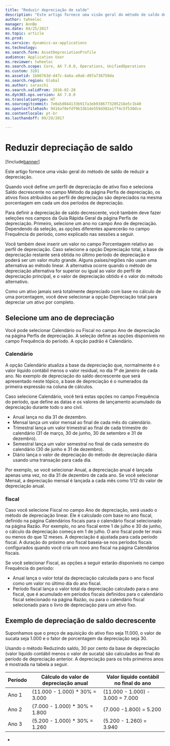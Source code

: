 ```yaml
---
title: "Reduzir depreciação de saldo"
description: "Este artigo fornece uma visão geral do método de saldo de reduzir a depreciação."
author: twheeloc
manager: AnnBe
ms.date: 04/25/2017
ms.topic: article
ms.prod: 
ms.service: dynamics-ax-applications
ms.technology: 
ms.search.form: AssetDepreciationProfile
audience: Application User
ms.reviewer: twheeloc
ms.search.scope: Core, AX 7.0.0, Operations, UnifiedOperations
ms.custom: 3281
ms.assetid: 1b86763d-d47c-4a6a-a9a6-d97a736750da
ms.search.region: Global
ms.author: saraschi
ms.search.validFrom: 2016-02-28
ms.dyn365.ops.version: AX 7.0.0
ms.translationtype: HT
ms.sourcegitcommit: 7e0a5d044133b917a3eb9386773205218e5c1b40
ms.openlocfilehash: 9416af0efdf9b33b1de559d302a1ff4c5f530dce
ms.contentlocale: pt-br
ms.lasthandoff: 09/29/2017

---
```


# <a name="reduce-balance-depreciation"></a>Reduzir depreciação de saldo

[!include[banner](../includes/banner.md)]


Este artigo fornece uma visão geral do método de saldo de reduzir a depreciação.

Quando você define um perfil de depreciação de ativo fixo e seleciona Saldo decrescente no campo Método da página Perfis de depreciação, os ativos fixos atribuídos ao perfil de depreciação são depreciados na mesma porcentagem em cada um dos períodos de depreciação.

Para definir a depreciação de saldo decrescente, você também deve fazer seleções nos campos da Guia Rápida Geral da página Perfis de depreciação. Primeiro, selecione um ano no campo Ano de depreciação. Dependendo da seleção, as opções diferentes aparecerão no campo Frequência do período, como explicado nas sessões a seguir. 

Você também deve inserir um valor no campo Porcentagem relativo ao perfil de depreciação. Caso selecione a opção Depreciação total, a base de depreciação restante será obtida no último período de depreciação e poderá ser um valor muito grande. Alguns países/regiões não usam uma alternativa ao método linear. A alternativa ocorre quando o método de depreciação alternativa for superior ou igual ao valor do perfil de depreciação principal, e o valor de depreciação obtido é o valor do método alternativo. 

Como um ativo jamais será totalmente depreciado com base no cálculo de uma porcentagem, você deve selecionar a opção Depreciação total para depreciar um ativo por completo.

## <a name="select-a-depreciation-year"></a>Selecione um ano de depreciação
Você pode selecionar Calendário ou Fiscal no campo Ano de depreciação na página Perfis de depreciação. A seleção define as opções disponíveis no campo Frequência do período. A opção padrão é Calendário.

### <a name="calendar"></a>Calendário

A opção Calendário atualiza a base da depreciação que, normalmente é o valor líquido contábil menos o valor residual, no dia 1º de janeiro de cada ano. No exemplo de depreciação do saldo decrescente que será apresentado neste tópico, a base de depreciação é o numerados da primeira expressão na coluna de cálculos. 

Caso selecione Calendário, você terá estas opções no campo Frequência do período, que define as datas e os valores de lançamento acumulado da depreciação durante todo o ano civil.

-   Anual lança no dia 31 de dezembro.
-   Mensal lança um valor mensal ao final de cada mês do calendário.
-   Trimestral lança um valor trimestral ao final de cada trimestre do calendário (31 de março, 30 de junho, 30 de setembro e 31 de dezembro).
-   Semestral lança um valor semestral no final de cada semestre do calendário (30 de junho e 31 de dezembro).
-   Diário lança o valor de depreciação do método de depreciação diária usando uma transação para cada dia.

Por exemplo, se você selecionar Anual, a depreciação anual é lançada apenas uma vez, no dia 31 de dezembro de cada ano. Se você selecionar Mensal, a depreciação mensal é lançada a cada mês como 1/12 do valor de depreciação anual.

### <a name="fiscal"></a>fiscal

Caso você selecione Fiscal no campo Ano de depreciação, será usado o método de depreciação linear. Ele é calculado com base no ano fiscal, definido na página Calendários fiscais para o calendário fiscal selecionado na página Razão. Por exemplo, no ano fiscal entre 1 de julho e 30 de junho, o cálculo da depreciação começa em 1 de julho. O ano fiscal pode ter mais ou menos do que 12 meses. A depreciação é ajustada para cada período fiscal. A duração do próximo ano fiscal baseia-se nos períodos fiscais configurados quando você cria um novo ano fiscal na página Calendários fiscais.


Se você selecionar Fiscal, as opções a seguir estarão disponíveis no campo Frequência do período:

-   Anual lança o valor total da depreciação calculada para o ano fiscal como um valor no último dia do ano fiscal.
-   Período fiscal lança o valor total da depreciação calculado para o ano fiscal, que é acumulado em períodos fiscais definidos para o calendário fiscal selecionado na página Razão, ou para o calendário fiscal selecionado para o livro de depreciação para um ativo fixo.

## <a name="example-of-reducing-balance-depreciation"></a>Exemplo de depreciação de saldo decrescente

Suponhamos que o preço de aquisição do ativo fixo seja 11.000, o valor de sucata seja 1.000 e o fator de porcentagem da depreciação seja 30. 

Usando o método Reduzindo saldo, 30 por cento da base de depreciação (valor líquido contábil menos o valor de sucata) são calculados ao final do período de depreciação anterior. A depreciação para os três primeiros anos é mostrada na tabela a seguir.

| Período | Cálculo do valor de depreciação anual | Valor líquido contábil no final do ano |
|--------|-------------------------------------------|---------------------------------------|
| Ano 1 | (11.000 - 1.000) \* 30% = 3.000           | (11.000 - 1.000) - 3.000 = 7.000      |
| Ano 2 | (7.000 - 1.000) \* 30% = 1.800            | (7.000 -1.800) = 5.200                |
| Ano 3 | (5.200 - 1.000) \* 30% = 1.260            | (5.200 - 1.260) = 3.940               |

 
-






